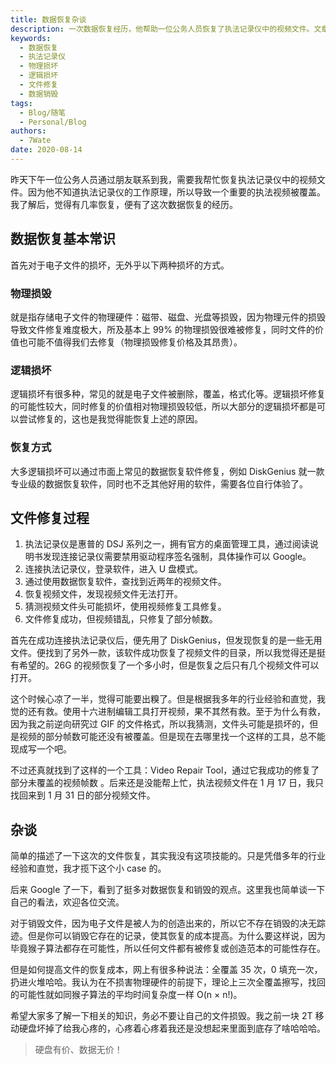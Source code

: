 ```yaml
---
title: 数据恢复杂谈
description: 一次数据恢复经历，他帮助一位公务人员恢复了执法记录仪中的视频文件。文章介绍了数据恢复的基本常识，包括物理损坏和逻辑损坏，以及恢复方式。作者详细描述了文件修复的过程，包括使用数据恢复软件、视频修复工具等。最后，他提到了数据销毁的问题，强调了数据的重要性。
keywords:
  - 数据恢复
  - 执法记录仪
  - 物理损坏
  - 逻辑损坏
  - 文件修复
  - 数据销毁
tags:
  - Blog/随笔
  - Personal/Blog
authors:
  - 7Wate
date: 2020-08-14
---
```


昨天下午一位公务人员通过朋友联系到我，需要我帮忙恢复执法记录仪中的视频文件。因为他不知道执法记录仪的工作原理，所以导致一个重要的执法视频被覆盖。我了解后，觉得有几率恢复，便有了这次数据恢复的经历。

## 数据恢复基本常识

首先对于电子文件的损坏，无外乎以下两种损坏的方式。

### 物理损毁

就是指存储电子文件的物理硬件：磁带、磁盘、光盘等损毁，因为物理元件的损毁导致文件修复难度极大，所及基本上 99% 的物理损毁很难被修复，同时文件的价值也可能不值得我们去修复（物理损毁修复价格及其昂贵）。

### 逻辑损坏

逻辑损坏有很多种，常见的就是电子文件被删除，覆盖，格式化等。逻辑损坏修复的可能性较大，同时修复的价值相对物理损毁较低，所以大部分的逻辑损坏都是可以尝试修复的，这也是我觉得能恢复上述的原因。

### 恢复方式

大多逻辑损坏可以通过市面上常见的数据恢复软件修复，例如 DiskGenius 就一款专业级的数据恢复软件，同时也不乏其他好用的软件，需要各位自行体验了。

## 文件修复过程

1. 执法记录仪是惠普的 DSJ 系列之一，拥有官方的桌面管理工具，通过阅读说明书发现连接记录仪需要禁用驱动程序签名强制，具体操作可以 Google。
2. 连接执法记录仪，登录软件，进入 U 盘模式。
3. 通过使用数据恢复软件，查找到近两年的视频文件。
4. 恢复视频文件，发现视频文件无法打开。
5. 猜测视频文件头可能损坏，使用视频修复工具修复。
6. 文件修复成功，但视频错乱，只修复了部分帧数。

首先在成功连接执法记录仪后，便先用了 DiskGenius，但发现恢复的是一些无用文件。便找到了另外一款，该软件成功恢复了视频文件的目录，所以我觉得还是挺有希望的。26G 的视频恢复了一个多小时，但是恢复之后只有几个视频文件可以打开。

这个时候心凉了一半，觉得可能要出糗了。但是根据我多年的行业经验和直觉，我觉的还有救。使用十六进制编辑工具打开视频，果不其然有救。至于为什么有救，因为我之前逆向研究过 GIF 的文件格式，所以我猜测，文件头可能是损坏的，但是视频的部分帧数可能还没有被覆盖。但是现在去哪里找一个这样的工具，总不能现成写一个吧。

不过还真就找到了这样的一个工具：Video Repair Tool，通过它我成功的修复了部分未覆盖的视频帧数 。后来还是没能帮上忙，执法视频文件在 1 月 17 日，我只找回来到 1 月 31 日的部分视频文件。

## 杂谈

简单的描述了一下这次的文件恢复，其实我没有这项技能的。只是凭借多年的行业经验和直觉，我才揽下这个小 case 的。

后来 Google 了一下，看到了挺多对数据恢复和销毁的观点。这里我也简单谈一下自己的看法，欢迎各位交流。

对于销毁文件，因为电子文件是被人为的创造出来的，所以它不存在销毁的决无踪迹。但是你可以销毁它存在的记录，使其恢复的成本提高。为什么要这样说，因为毕竟猴子算法都存在可能性，所以任何文件都有被修复或创造范本的可能性存在。

但是如何提高文件的恢复成本，网上有很多种说法：全覆盖 35 次，0 填充一次，扔进火堆哈哈。我认为在不损害物理硬件的前提下，理论上三次全覆盖擦写，找回的可能性就如同猴子算法的平均时间复杂度一样 O(n × n!)。

希望大家多了解一下相关的知识，务必不要让自己的文件损毁。我之前一块 2T 移动硬盘坏掉了给我心疼的，心疼着心疼着我还是没想起来里面到底存了啥哈哈哈。

> 硬盘有价、数据无价！
